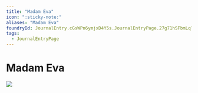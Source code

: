 ```yaml
---
title: "Madam Eva"
icon: ":sticky-note:"
aliases: "Madam Eva"
foundryId: JournalEntry.cGsWPn6ymjxD4Y5s.JournalEntryPage.27g71hSFbmLqlbN9
tags:
  - JournalEntryPage
---
```


# Madam Eva
![]([tokenizer\cos_tokens\madamme_eva.webp](https://raw.githubusercontent.com/SkroxiousDM/SkroxiousDM/refs/heads/main/Images/madamme_eva.webp))
